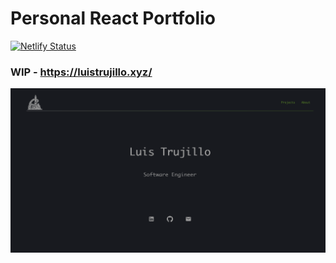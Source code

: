 # Personal React Portfolio 
[![Netlify Status](https://api.netlify.com/api/v1/badges/2b285571-7e38-4ec8-b19d-649611588831/deploy-status)](https://app.netlify.com/sites/brave-aryabhata-8095ab/deploys)

### WIP - https://luistrujillo.xyz/

![Website Preview](./preview.png)
